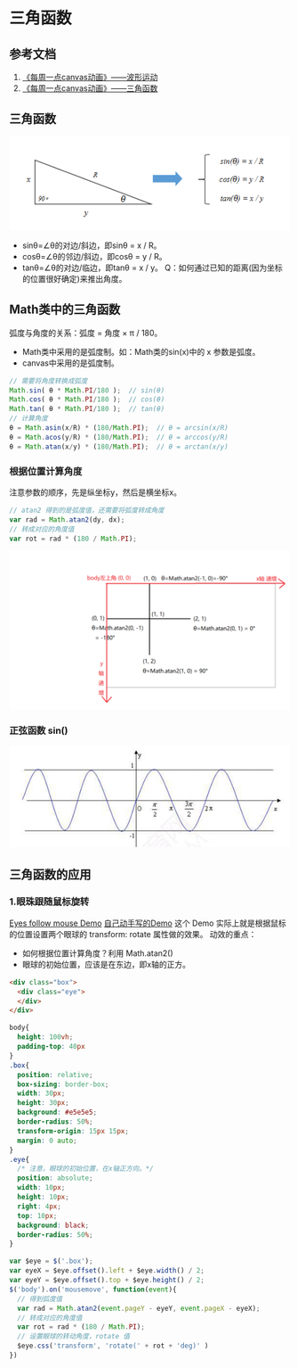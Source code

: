 # 三角函数

## 参考文档
1. [《每周一点canvas动画》——波形运动](https://segmentfault.com/a/1190000004956705)
2. [《每周一点canvas动画》——三角函数](https://segmentfault.com/a/1190000004922024/)

## 三角函数
![三角函数](../images/三角函数.png)
- sinθ=∠θ的对边/斜边，即sinθ = x / R。
- cosθ=∠θ的邻边/斜边，即cosθ = y / R。
- tanθ=∠θ的对边/临边，即tanθ = x / y。
Q：如何通过已知的距离(因为坐标的位置很好确定)来推出角度。

## Math类中的三角函数
弧度与角度的关系：弧度 = 角度 × π / 180。
- Math类中采用的是弧度制。如：Math类的sin(x)中的 x 参数是弧度。
- canvas中采用的是弧度制。
```js
// 需要将角度转换成弧度
Math.sin( θ * Math.PI/180 );  // sin(θ)
Math.cos( θ * Math.PI/180 );  // cos(θ)
Math.tan( θ * Math.PI/180 );  // tan(θ)
// 计算角度
θ = Math.asin(x/R) * (180/Math.PI);  // θ = arcsin(x/R)
θ = Math.acos(y/R) * (180/Math.PI);  // θ = arccos(y/R)
θ = Math.atan(x/y) * (180/Math.PI);  // θ = arctan(x/y)
```

### 根据位置计算角度
注意参数的顺序，先是纵坐标y，然后是横坐标x。
```js
// atan2 得到的是弧度值，还需要将弧度转成角度
var rad = Math.atan2(dy, dx);
// 转成对应的角度值
var rot = rad * (180 / Math.PI);
```
![atan2坐标对应的角度值](../images/atan2坐标对应的角度值.png)

### 正弦函数 sin()
![sin函数](../images/sin函数.jpg)

## 三角函数的应用
### 1.眼珠跟随鼠标旋转
[Eyes follow mouse Demo](https://codepen.io/J-Roel/pen/wWGNQN)
[自己动手写的Demo](https://codepen.io/shawnfung/pen/oaBybj)
这个 Demo 实际上就是根据鼠标的位置设置两个眼球的 transform: rotate 属性做的效果。
动效的重点：
- 如何根据位置计算角度？利用 Math.atan2()
- 眼球的初始位置，应该是在东边，即x轴的正方。
```html
<div class="box">
  <div class="eye">
  </div>
</div>
```
```css
body{
  height: 100vh;
  padding-top: 40px
}
.box{
  position: relative;
  box-sizing: border-box;
  width: 30px;
  height: 30px;
  background: #e5e5e5;
  border-radius: 50%;
  transform-origin: 15px 15px;
  margin: 0 auto;
}
.eye{
  /* 注意，眼球的初始位置，在x轴正方向。*/
  position: absolute;
  width: 10px;
  height: 10px;
  right: 4px;
  top: 10px;
  background: black;
  border-radius: 50%;
}
```
```js
var $eye = $('.box');
var eyeX = $eye.offset().left + $eye.width() / 2;
var eyeY = $eye.offset().top + $eye.height() / 2;
$('body').on('mousemove', function(event){
  // 得到弧度值
  var rad = Math.atan2(event.pageY - eyeY, event.pageX - eyeX);
  // 转成对应的角度值
  var rot = rad * (180 / Math.PI);
  // 设置眼球的转动角度，rotate 值
  $eye.css('transform', 'rotate(' + rot + 'deg)' )
})
```


